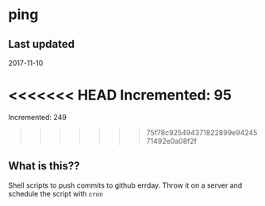 # ping

## Last updated
2017-11-10

<<<<<<< HEAD
Incremented: 95
=======
Incremented: 249
>>>>>>> 75f78c925494371822899e9424571492e0a08f2f

## What is this?? 
Shell scripts to push commits to github errday. Throw it on a server and schedule the script with `cron`
